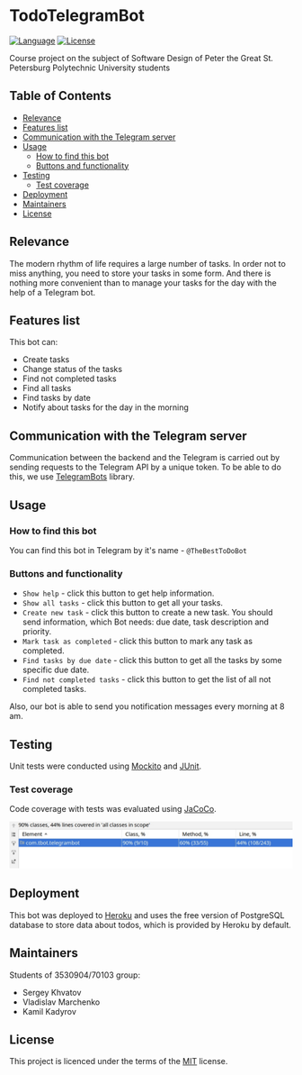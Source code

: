 # TodoTelegramBot
[![Language](http://img.shields.io/badge/language-java-brightgreen.svg)](https://www.java.com/)
[![License](http://img.shields.io/badge/license-MIT-blue.svg)](https://github.com/samtools/PolinaBevad/bio_relatives)

Course project on the subject of Software Design of Peter the Great St. Petersburg Polytechnic University students

## Table of Contents
-   [Relevance](#Actuality)
-   [Features list](#features-list)
-   [Communication with the Telegram server](#communication-with-the-telegram-server)
-   [Usage](#Usage)
    -   [How to find this bot](#how-to-find-this-bot)
    -   [Buttons and functionality](#buttons-and-functionality)
-   [Testing](#Testing)
    -   [Test coverage](#test-coverage)
-   [Deployment](#Deployment)
-   [Maintainers](#Maintainers)
-   [License](#License)

## Relevance
The modern rhythm of life requires a large number of tasks. In order not to miss anything, you need to store your tasks in some form. And there is nothing more convenient than to manage your tasks for the day with the help of a Telegram bot.

## Features list
This bot can:
-   Create tasks
-   Change status of the tasks
-   Find not completed tasks
-   Find all tasks
-   Find tasks by date
-   Notify about tasks for the day in the morning

## Communication with the Telegram server
Communication between the backend and the Telegram is carried out by sending requests to the Telegram API by a unique token.
To be able to do this, we use [TelegramBots](#www.github.com/rubenlagus/TelegramBots) library.


## Usage
### How to find this bot
You can find this bot in Telegram by it's name - `@TheBestToDoBot`
 
### Buttons and functionality
-   `Show help` - click this button to get help information.
-   `Show all tasks` - click this button to get all your tasks.
-   `Create new task` - click this button to create a new task. You should send information, which Bot needs: due date, task description and priority.
-   `Mark task as completed` - click this button to mark any task as completed.
-   `Find tasks by due date` - click this button to get all the tasks by some specific due date.
-   `Find not completed tasks` - click this button to get the list of all not completed tasks.

Also, our bot is able to send you notification messages every morning at 8 am.
    
## Testing
Unit tests were conducted using [Mockito](#site.mockito.org/) and [JUnit](#junit.org/junit5/).
### Test coverage
Сode coverage with tests was evaluated using [JaCoCo](#www.jacoco.org/jacoco/).

<img src="/src/main/resources/static/test_coverage.jpg" width=auto height=auto />

## Deployment
This bot was deployed to [Heroku](#www.heroku.com) and uses the free version of PostgreSQL database to store data about todos, which is provided by Heroku by default. 
## Maintainers
Students of 3530904/70103 group:
-   Sergey Khvatov
-   Vladislav Marchenko
-   Kamil Kadyrov
## License
This project is licenced under the terms of the [MIT](LICENSE) license.
